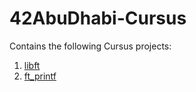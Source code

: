 # 42AbuDhabi-Cursus

Contains the following Cursus projects:
1. <a href="https://github.com/amnasyedaamirr/42AbuDhabi-Cursus/tree/main/libft">libft</a>
2. <a href="https://github.com/amnasyedaamirr/42AbuDhabi-Cursus/tree/main/ft_printf">ft_printf</a>
